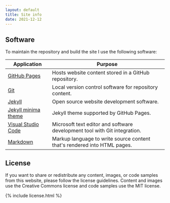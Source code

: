 ```yaml
---
layout: default
title: Site info
date: 2021-12-12
---
```


## Software

To maintain the repository and build the site I use the following software:

| Application | Purpose |
| ---- | ---- |
| [GitHub Pages](https://pages.github.com/) | Hosts website content stored in a GitHub repository. |
| [Git](https://git-scm.com/) | Local version control software for repository content. |
| [Jekyll](https://jekyllrb.com/) | Open source website development software. |
| [Jekyll minima theme](https://github.com/jekyll/minima) | Jekyll theme supported by GitHub Pages. |
| [Visual Studio Code](https://code.visualstudio.com/) | Microsoft text editor and software development tool with Git integration. |
| [Markdown](https://github.github.com/gfm/) | Markup language to write source content that's rendered into HTML pages. |

## License

If you want to share or redistribute any content, images, or code samples from this website, please
follow the license guidelines. Content and images use the Creative Commons license and code samples use the MIT license.

{% include license.html %}
